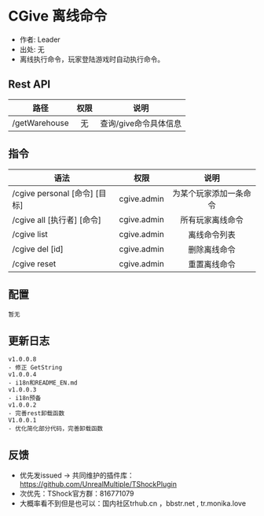 # CGive 离线命令

- 作者: Leader
- 出处: 无
- 离线执行命令，玩家登陆游戏时自动执行命令。



## Rest API

| 路径            | 权限 |      说明       |
|---------------|:--:|:-------------:|
| /getWarehouse | 无  | 查询/give命令具体信息 |

## 指令

| 语法                        |     权限      |     说明      |
|---------------------------|:-----------:|:-----------:|
| /cgive personal [命令] [目标] | cgive.admin | 为某个玩家添加一条命令 |
| /cgive all [执行者] [命令]     | cgive.admin |  所有玩家离线命令   |
| /cgive list               | cgive.admin |   离线命令列表    |
| /cgive del [id]           | cgive.admin |   删除离线命令    |
| /cgive reset              | cgive.admin |   重置离线命令    |

## 配置

```json5
暂无
```

## 更新日志

```
v1.0.0.8
- 修正 GetString
v1.0.0.4
- i18n和README_EN.md
v1.0.0.3
- i18n预备
v1.0.0.2
- 完善rest卸载函数
V1.0.0.1
- 优化简化部分代码，完善卸载函数
```

## 反馈
- 优先发issued -> 共同维护的插件库：https://github.com/UnrealMultiple/TShockPlugin
- 次优先：TShock官方群：816771079
- 大概率看不到但是也可以：国内社区trhub.cn ，bbstr.net , tr.monika.love